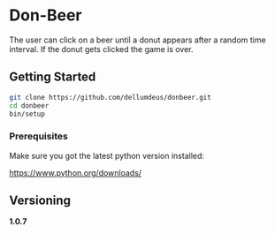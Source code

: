 # Don-Beer

The user can click on a beer until a donut appears after a random time interval. If the donut gets clicked the game is over.

## Getting Started

```sh
git clone https://github.com/dellumdeus/donbeer.git
cd donbeer
bin/setup
```

### Prerequisites

Make sure you got the latest python version installed:

https://www.python.org/downloads/


## Versioning

**1.0.7**
